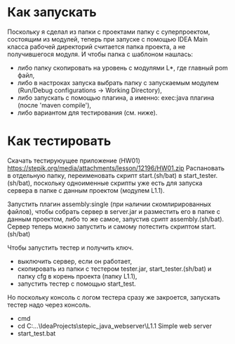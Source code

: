 # Как запускать
  
 Поскольку я сделал из папки с проектами папку с суперпроектом, состоящим из модулей, теперь при запуске 
 с помощью IDEA Main класса рабочей директорий считается папка проекта, а не получившегося модуля.
 И чтобы папка с шаблоном нашлась:
  - либо папку скопировать на уровень с модулями L*, где главный pom файл,
  - либо в настроках запуска выбрать папку с запускаемым модулем 
    (Run/Debug configurations -> Working Directory), 
  - либо запускать с помощью плагина, а именно: exec:java плагина (после 'maven compile'),
  - либо вариантом для тестирования (см. ниже).
 
# Как тестировать

 Скачать тестируюущее приложение (HW01)  https://stepik.org/media/attachments/lesson/12196/HW01.zip
 Распановать в отдельную папку, переименовать скрипт start.(sh/bat) в start_tester.(sh/bat), поскольку одноименные скрипты 
 уже есть для запуска сервера в папке с данным проектом (модулем L1.1). 
 
 Запустить плагин assembly:single (при наличии скомлирированных файлов), чтобы собрать сервер в server.jar и разместить его в папке с данным проектом,
 либо то же самое, запустив срипт assembly.(sh/bat). 
 Сервер теперь можно запустить и самому потестить скриптом start.(sh/bat)
 
 Чтобы запустить тестер и получить ключ.
 - выключить сервер, если он работает,
 - скопировать из папки с тестером tester.jar, start_tester.(sh/bat) и папку cfg в корень проекта (папку L1.1),
 - запустить тестер с помощью start_test. 
 
 Но поскольку консоль с логом тестера сразу же закроется, запускать тестер надо через консоль.
  - cmd
  - cd C:\...\IdeaProjects\stepic_java_webserver\L1.1 Simple web server
  - start_test.bat
 
 
 
 
